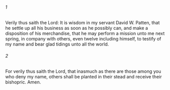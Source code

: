 ###### 1
Verily thus saith the Lord: It is wisdom in my servant David W. Patten, that he settle up all his business as soon as he possibly can, and make a disposition of his merchandise, that he may perform a mission unto me next spring, in company with others, even twelve including himself, to testify of my name and bear glad tidings unto all the world.

###### 2
For verily thus saith the Lord, that inasmuch as there are those among you who deny my name, others shall be planted in their stead and receive their bishopric. Amen.

